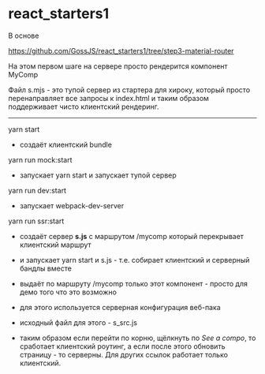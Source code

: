 # react_starters1

В основе

https://github.com/GossJS/react_starters1/tree/step3-material-router

На этом первом шаге на сервере просто рендерится компонент MyComp

Файл s.mjs - это тупой сервер из стартера для хироку, который просто перенаправляет все запросы к index.html и таким образом поддерживает чисто клиентский рендеринг.

---

yarn start

 - создаёт клиентский bundle

yarn run mock:start

 - запускает yarn start и запускает тупой сервер

yarn run dev:start

  - запускает webpack-dev-server

yarn run ssr:start

 - создаёт сервер **s.js** с маршрутом /mycomp который перекрывает клиентский маршрут

 - и запускает yarn start и s.js - т.е. собирает клиентский и серверный бандлы вместе

 - выдаёт по маршруту /mycomp только этот компонент - просто для демо того что это возможно

 - для этого используется серверная конфигурация веб-пака

 - исходный файл для этого - s_src.js

 - таким образом если перейти по корню, щёлкнуть по *See a compo*, то сработает клиентский роутинг, а если после этого обновить страницу - то серверны. Для других ссылок работает только клиентский.
